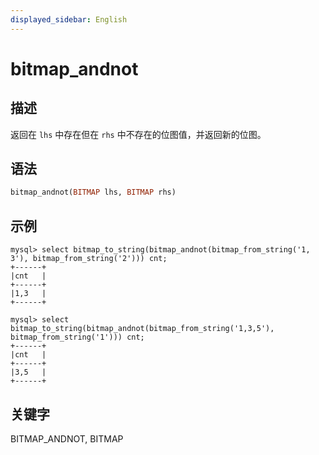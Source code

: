 ```yaml
---
displayed_sidebar: English
---
```


# bitmap_andnot

## 描述

返回在 `lhs` 中存在但在 `rhs` 中不存在的位图值，并返回新的位图。

## 语法

```Haskell
bitmap_andnot(BITMAP lhs, BITMAP rhs)
```

## 示例

```plain
mysql> select bitmap_to_string(bitmap_andnot(bitmap_from_string('1, 3'), bitmap_from_string('2'))) cnt;
+------+
|cnt   |
+------+
|1,3   |
+------+

mysql> select bitmap_to_string(bitmap_andnot(bitmap_from_string('1,3,5'), bitmap_from_string('1'))) cnt;
+------+
|cnt   |
+------+
|3,5   |
+------+
```

## 关键字

BITMAP_ANDNOT, BITMAP